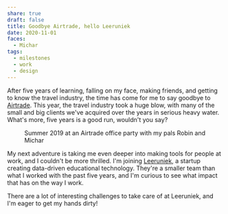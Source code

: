 ```yaml
---
share: true
draft: false
title: Goodbye Airtrade, hello Leeruniek
date: 2020-11-01
faces:
  - Michar
tags:
  - milestones
  - work
  - design
---
```


After five years of learning, falling on my face, making friends, and getting to know the travel industry, the time has come for me to say goodbye to [Airtrade](https://airtrade.com). This year, the travel industry took a huge blow, with many of the small and big clients we've acquired over the years in serious heavy water. What's more, five years is a good run, wouldn't you say?

<figure>
<img src="https://res.cloudinary.com/dbi2zounq/image/upload/v1673958111/me/zinzy-at-a-party_vrzlqr.jpg" alt="">
<figcaption>Summer 2019 at an Airtrade office party with my pals Robin and Michar</figcaption>
</figure>

My next adventure is taking me even deeper into making tools for people at work, and I couldn't be more thrilled. I'm joining [Leeruniek](https://leeruniek.nl), a startup creating data-driven educational technology. They're a smaller team than what I worked with the past five years, and I'm curious to see what impact that has on the way I work.

There are a lot of interesting challenges to take care of at Leeruniek, and I'm eager to get my hands dirty!